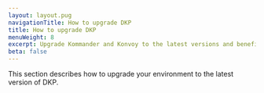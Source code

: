 ```yaml
---
layout: layout.pug
navigationTitle: How to upgrade DKP
title: How to upgrade DKP
menuWeight: 8
excerpt: Upgrade Kommander and Konvoy to the latest versions and benefit from the full DKP experience
beta: false
---
```


This section describes how to upgrade your environment to the latest version of DKP.

